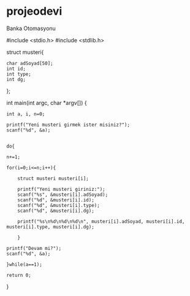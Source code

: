 # projeodevi
Banka Otomasyonu

#include <stdio.h>
#include <stdlib.h>

struct musteri{
	
	char adSoyad[50];
	int id;
	int type;
	int dg;
	
};

int main(int argc, char *argv[]) {

	
	int a, i, n=0;
	
	printf("Yeni musteri girmek ister misiniz?");
	scanf("%d", &a);
	
	
	do{
		
	n+=1;
	
	for(i=0;i<=n;i++){
		
		struct musteri musteri[i];
		
		printf("Yeni musteri giriniz:");
		scanf("%s", &musteri[i].adSoyad);
		scanf("%d", &musteri[i].id);
		scanf("%d", &musteri[i].type);
		scanf("%d", &musteri[i].dg);
		
		printf("%s\n%d\n%d\n%d\n", musteri[i].adSoyad, musteri[i].id, musteri[i].type, musteri[i].dg);
		
		}
		
	printf("Devam mi?");
	scanf("%d", &a);
	
	}while(a==1);
	
	return 0;
}
